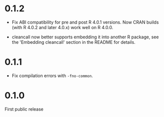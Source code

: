 
# 0.1.2

* Fix ABI compatibility for pre and post R 4.0.1 versions. Now CRAN
  builds (with R 4.0.2 and later 4.0.x) work well on R 4.0.0.

* cleancall now better supports embedding it into another R package, see
  the 'Embedding cleancall' section in the README for details.

# 0.1.1

* Fix compilation errors with `-fno-common`.

# 0.1.0

First public release
